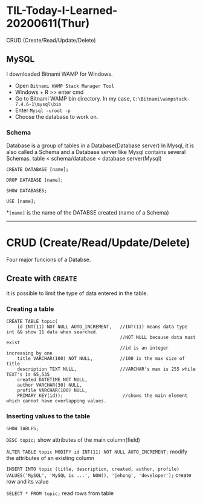 # TIL-Today-I-Learned- 20200611(Thur)

CRUD (Create/Read/Update/Delete)

## MySQL
I downloaded Bitnami WAMP for Windows.
- Open `Bitnami WAMP Stack Manager Tool`
- Windows + R >> enter cmd
- Go to Bitnami WAMP bin directory. In my case, `C:\Bitnami\wampstack-7.4.6-1\mysql\bin`
- Enter `Mysql -uroot -p`
- Choose the database to work on.


### Schema
Database is a group of tables in a Database(Database server)
In Mysql, it is also called a Schema
and a Database server like Mysql contains several Schemas.
table < schema/database < database server(Mysql)

`CREATE DATABASE [name];`

`DROP DATABASE [name];`

`SHOW DATABASES;`

`USE [name];`

*`[name]` is the name of the DATABSE created (name of a Schema)

---
# CRUD (Create/Read/Update/Delete) 
Four major funcions of a Databse.

## Create with `CREATE`
It is possible to limit the type of data entered in the table.

### Creating a table
```
CREATE TABLE topic(
    id INT(11) NOT NULL AUTO_INCREMENT,   //INT(11) means data type int && show 11 data when searched. 
                                          //NOT NULL because data must exist
                                          //id is an integer increasing by one
    title VARCHAR(100) NOT NULL,          //100 is the max size of title
    description TEXT NULL,                //VARCHAR's max is 255 while TEXT's is 65,535
    created DATETIME NOT NULL,
    author VARCHAR(30) NULL,
    profile VARCHAR(100) NULL,
    PRIMARY KEY(id));                      //shows the main element which cannot have overlapping values.
```
    
### Inserting values to the table
`SHOW TABLES;`

`DESC topic;` show attributes of the main column(field)

`ALTER TABLE topic MODIFY id INT(11) NOT NULL AUTO_INCREMENT;` modify the attributes of an existing column

`INSERT INTO topic (title, description, created, author, profile) VALUES('MySQL', 'MySQL is ...', NOW(), 'jehong', 'developer');` create row and its value

`SELECT * FROM topic;` read rows from table

